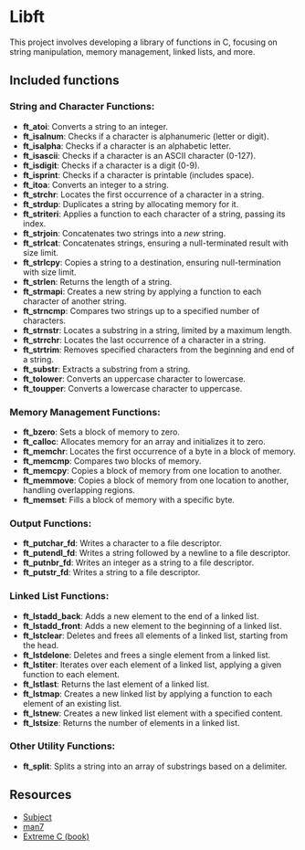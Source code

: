 # Libft

This project involves developing a library of functions in C, focusing on string manipulation, memory management, linked lists, and more.

## Included functions

### String and Character Functions:

- **ft_atoi**: Converts a string to an integer.
- **ft_isalnum**: Checks if a character is alphanumeric (letter or digit).
- **ft_isalpha**: Checks if a character is an alphabetic letter.
- **ft_isascii**: Checks if a character is an ASCII character (0-127).
- **ft_isdigit**: Checks if a character is a digit (0-9).
- **ft_isprint**: Checks if a character is printable (includes space).
- **ft_itoa**: Converts an integer to a string.
- **ft_strchr**: Locates the first occurrence of a character in a string.
- **ft_strdup**: Duplicates a string by allocating memory for it.
- **ft_striteri**: Applies a function to each character of a string, passing its index.
- **ft_strjoin**: Concatenates two strings into a *new* string.
- **ft_strlcat**: Concatenates strings, ensuring a null-terminated result with size limit.
- **ft_strlcpy**: Copies a string to a destination, ensuring null-termination with size limit.
- **ft_strlen**: Returns the length of a string.
- **ft_strmapi**: Creates a new string by applying a function to each character of another string.
- **ft_strncmp**: Compares two strings up to a specified number of characters.
- **ft_strnstr**: Locates a substring in a string, limited by a maximum length.
- **ft_strrchr**: Locates the last occurrence of a character in a string.
- **ft_strtrim**: Removes specified characters from the beginning and end of a string.
- **ft_substr**: Extracts a substring from a string.
- **ft_tolower**: Converts an uppercase character to lowercase.
- **ft_toupper**: Converts a lowercase character to uppercase.

### Memory Management Functions:

- **ft_bzero**: Sets a block of memory to zero.
- **ft_calloc**: Allocates memory for an array and initializes it to zero.
- **ft_memchr**: Locates the first occurrence of a byte in a block of memory.
- **ft_memcmp**: Compares two blocks of memory.
- **ft_memcpy**: Copies a block of memory from one location to another.
- **ft_memmove**: Copies a block of memory from one location to another, handling overlapping regions.
- **ft_memset**: Fills a block of memory with a specific byte.

### Output Functions:

- **ft_putchar_fd**: Writes a character to a file descriptor.
- **ft_putendl_fd**: Writes a string followed by a newline to a file descriptor.
- **ft_putnbr_fd**: Writes an integer as a string to a file descriptor.
- **ft_putstr_fd**: Writes a string to a file descriptor.


### Linked List Functions:

- **ft_lstadd_back**: Adds a new element to the end of a linked list.
- **ft_lstadd_front**: Adds a new element to the beginning of a linked list.
- **ft_lstclear**: Deletes and frees all elements of a linked list, starting from the head.
- **ft_lstdelone**: Deletes and frees a single element from a linked list.
- **ft_lstiter**: Iterates over each element of a linked list, applying a given function to each element.
- **ft_lstlast**: Returns the last element of a linked list.
- **ft_lstmap**: Creates a new linked list by applying a function to each element of an existing list.
- **ft_lstnew**: Creates a new linked list element with a specified content.
- **ft_lstsize**: Returns the number of elements in a linked list.

### Other Utility Functions:

- **ft_split**: Splits a string into an array of substrings based on a delimiter.

## Resources
- [Subject](./static/libft.pdf)
- [man7](https://man7.org/linux/man-pages/index.html)
- [Extreme C (book)](https://www.dropbox.com/scl/fi/jspczpgumsd2ct7sluvox/Extreme_C_Taking_You_To_The_Limit_In_Concurrency_OOP_And_The_Most_Advanced_Capabilities_Of_C_Kamran_Amini_z-lib.org.pdf?rlkey=ffpu0qmift02gzo79vx36xe8j&e=1&dl=0)

